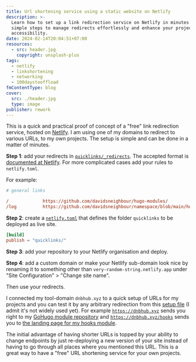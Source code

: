 ```yaml
---
title: Url shortening service using a static website on Netlify
description: >-
  Learn how to set up a link redirection service on Netlify in minutes. Utilize
  simple steps to manage redirects effortlessly and enhance your project URLs'
  accessibility.
date: 2024-02-14T20:04:51+07:00
resources:
  - src: header.jpg
    copyright: unsplash-plus
tags:
  - netlify
  - linkshortening
  - networking
  - 100daystooffload
fmContentType: blog
cover:
  src: ./header.jpg
  type: image
publisher: rework
---
```


This is a quick and practical proof of concept of a "free" link redirection service, hosted on [Netlify](https://www.netlify.com/). I am using one of my domains to redirect to various URLs, to my own projects. The setup is simple and can be done in a matter of minutes.

**Step 1**: add your redirects in [`quicklinks/_redirects`](https://github.com/davidsneighbour/namespace/blob/main/quicklinks/_redirects). The accepted format is [documented at Netlify](https://docs.netlify.com/routing/redirects/#syntax-for-the-redirects-file). For more complicated cases add your rules to `netlify.toml`.

For example:

```ini
# general links

/             https://github.com/davidsneighbour/hugo-modules/
/log          https://github.com/davidsneighbour/namespace/blob/main/hugo/logging-system.md
```

**Step 2**: create a [`netlify.toml`](https://github.com/davidsneighbour/namespace/blob/main/netlify.toml) that defines the folder `quicklinks` to be deployed as live site.

```toml
[build]
publish = "quicklinks/"
```

**Step 3**: add your repository to your Netlify organisation and deploy.

**Step 4**: add a custom domain or make your Netlify sub-domain look nice by renaming it to something other than `very-random-string.netlify.app` under "Site Configuration" > "Change site name".

Then use your redirects.

I connected my tool-domain `dnbhub.xyz` to a quick setup of URLs for my projects and you can test it by any arbitrary redirection from this [setup file](https://github.com/davidsneighbour/namespace/blob/main/quicklinks/_redirects) (I admit it's not widely used yet). For example [`https://dnbhub.xyz`](https://dnbhub.xyz) sends you right to my [GoHugo module repository](https://github.com/davidsneighbour/hugo-modules/#readme) and [`https://dnbhub.xyz/hooks`](https://dnbhub.xyz/hooks) sends you to [the landing page for my hooks module](https://github.com/davidsneighbour/hugo-modules/tree/main/modules/hooks#readme).

The initial advantage of having shorter URLs is topped by your ability to change endpoints by just re-deploying a new version of your site instead of having to go through all places where you mentioned this URL. This is a great way to have a "free" URL shortening service for your own projects.
